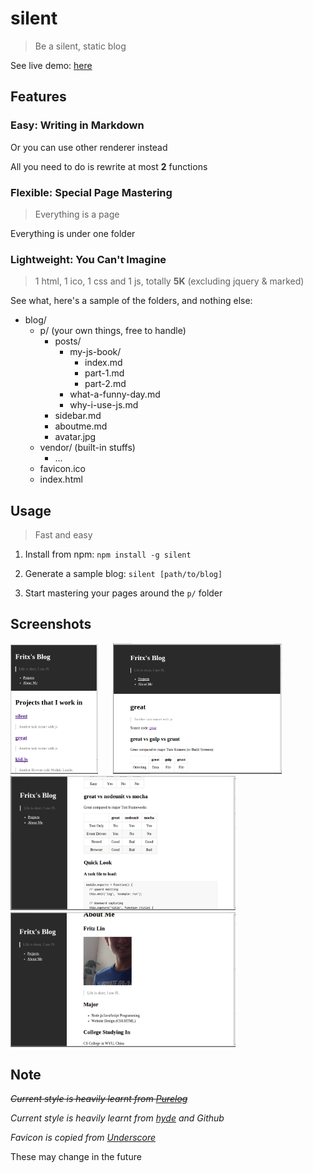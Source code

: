 # silent

> Be a silent, static blog

See live demo: [here](http://fritx.github.io/silent)

## Features

### Easy: Writing in Markdown

Or you can use other renderer instead

All you need to do is rewrite at most **2** functions

### Flexible: Special Page Mastering

> Everything is a page

Everything is under one folder

### Lightweight: You Can't Imagine

> 1 html, 1 ico, 1 css and 1 js, totally **5K** (excluding jquery & marked)

See what, here's a sample of the folders, and nothing else:

- blog/
  - p/ (your own things, free to handle)
    - posts/
      - my-js-book/
        - index.md
        - part-1.md
        - part-2.md
      - what-a-funny-day.md
      - why-i-use-js.md
    - sidebar.md
    - aboutme.md
    - avatar.jpg
  - vendor/ (built-in stuffs)
    - ...
  - favicon.ico
  - index.html

## Usage

> Fast and easy

1. Install from npm: `npm install -g silent`

1. Generate a sample blog: `silent [path/to/blog]`

1. Start mastering your pages around the `p/` folder

## Screenshots

<img src="blog/p/projects/silent/Screenshot_from_2014-05-08_01:43:18.png" width="140">
&nbsp;&nbsp;&nbsp;&nbsp;
<img src="blog/p/projects/silent/Screenshot_from_2014-05-08_01:56:27.png" width="270">

<img src="blog/p/projects/silent/Screenshot_from_2014-05-08_01:48:37.png" width="360">

<img src="blog/p/projects/silent/Screenshot_from_2014-05-08_01:50:42.png" width="360">

## Note

~~*Current style is heavily learnt from [Purelog](https://github.com/conis/Purelog)*~~

*Current style is heavily learnt from [hyde](https://github.com/mdo/hyde) and Github*

*Favicon is copied from [Underscore](https://github.com/jashkenas/underscore)*

These may change in the future